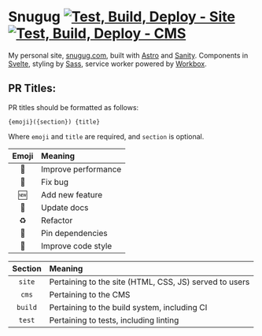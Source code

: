 # Snugug [![Test, Build, Deploy - Site](https://github.com/Snugug/blog/actions/workflows/tbd-site.yml/badge.svg)](https://github.com/Snugug/blog/actions/workflows/tbd-site.yml) [![Test, Build, Deploy - CMS](https://github.com/Snugug/blog/actions/workflows/tbd-cms.yml/badge.svg)](https://github.com/Snugug/blog/actions/workflows/tbd-cms.yml)

My personal site, [snugug.com](https://snugug.com), built with [Astro](https://astro.build/) and [Sanity](https://www.sanity.io/). Components in [Svelte](https://svelte.dev/), styling by [Sass](https://sass-lang.com/), service worker powered by [Workbox](https://developer.chrome.com/docs/workbox/).

## PR Titles:

PR titles should be formatted as follows:

```
{emoji}({section}) {title}
```

Where `emoji` and `title` are required, and `section` is optional.

| Emoji | Meaning             |
| :---: | :------------------ |
|  🐎   | Improve performance |
|  🐛   | Fix bug             |
|  🆕   | Add new feature     |
|  📝   | Update docs         |
|  ♻️   | Refactor            |
|  📌   | Pin dependencies    |
|  💎   | Improve code style  |

| Section | Meaning                                                |
| :-----: | :----------------------------------------------------- |
| `site`  | Pertaining to the site (HTML, CSS, JS) served to users |
|  `cms`  | Pertaining to the CMS                                  |
| `build` | Pertaining to the build system, including CI           |
| `test`  | Pertaining to tests, including linting                 |
